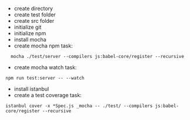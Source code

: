 - create directory
- create test folder
- create src folder
- initialize git
- initialize npm
- install mocha
- create mocha npm task:

```
  mocha ./test/server --compilers js:babel-core/register --recursive
```

- create mocha watch task:

```
npm run test:server -- --watch
```

- install istanbul
- create a test coverage task:

```
istanbul cover -x *Spec.js _mocha -- ./test/ --compilers js:babel-core/register --recursive
```